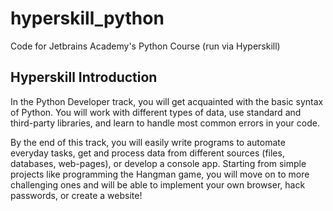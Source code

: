 # hyperskill_python
Code for Jetbrains Academy's Python Course (run via Hyperskill)

## Hyperskill Introduction
In the Python Developer track, you will get acquainted with the basic syntax of Python. You will work with different types of data, use standard and third-party libraries, and learn to handle most common errors in your code.

By the end of this track, you will easily write programs to automate everyday tasks, get and process data from different sources (files, databases, web-pages), or develop a console app. Starting from simple projects like programming the Hangman game, you will move on to more challenging ones and will be able to implement your own browser, hack passwords, or create a website!
